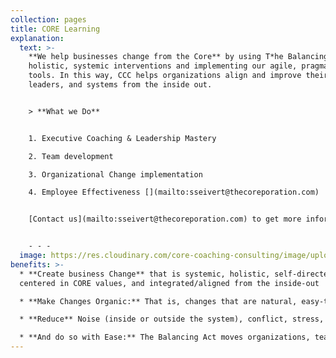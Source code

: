 ```yaml
---
collection: pages
title: CORE Learning
explanation:
  text: >-
    **We help businesses change from the Core** by using T*he Balancing Act's*
    holistic, systemic interventions and implementing our agile, pragmatic
    tools. In this way, CCC helps organizations align and improve their teams,
    leaders, and systems from the inside out.


    > **What we Do**


    1. Executive Coaching & Leadership Mastery

    2. Team development

    3. Organizational Change implementation

    4. Employee Effectiveness [](mailto:sseivert@thecoreporation.com)


    [Contact us](mailto:sseivert@thecoreporation.com) to get more information about implementing lasting organizational, team, and leadership changes. We offer one-on-one consulting and coaching interventions, plus excellent business seminars to increase Productivity, reduce on-the-job Stress, eliminate procrastination for difficult tasks, and encourage every person, at every level of the company, to take full responsibility for outcomes. 


    - - -
  image: https://res.cloudinary.com/core-coaching-consulting/image/upload/v1629041321/CORE_slide_cropped_l8deoi.jpg
benefits: >-
  * **Create business Change** that is systemic, holistic, self-directed,
  centered in CORE values, and integrated/aligned from the inside-out

  * **Make Changes Organic:** That is, changes that are natural, easy-to-understand, and based on principles that have historically proven effective for individuals, leaders, teams & organizations

  * **Reduce** Noise (inside or outside the system), conflict, stress, second-guessing, wasted effort, long-standing obstacles & self-sabotage.

  * **And do so with Ease:** The Balancing Act moves organizations, teams, and leaders from unease or disease into Ease, Flow, Synergy--and sets the direction of an upward evolutionary spiral.
---
```


